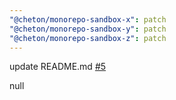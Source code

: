```yaml
---
"@cheton/monorepo-sandbox-x": patch
"@cheton/monorepo-sandbox-y": patch
"@cheton/monorepo-sandbox-z": patch
---
```

    
update README.md [#5](https://github.com/cheton/monorepo-release-changesets/pull/5)
    
null
